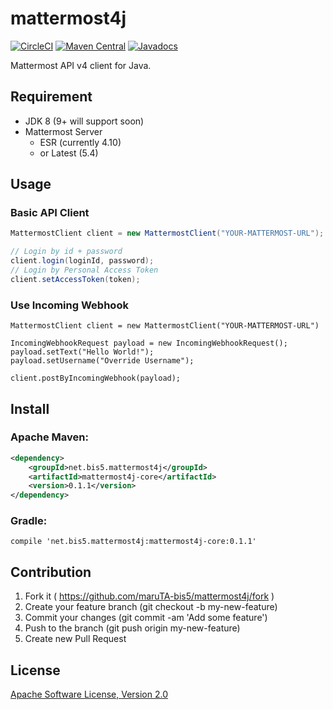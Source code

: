 mattermost4j
============

[![CircleCI](https://circleci.com/gh/maruTA-bis5/mattermost4j.svg?style=svg)](https://circleci.com/gh/maruTA-bis5/mattermost4j)
[![Maven Central](https://maven-badges.herokuapp.com/maven-central/net.bis5.mattermost4j/mattermost4j-core/badge.svg)](https://maven-badges.herokuapp.com/maven-central/net.bis5.mattermost4j/mattermost4j-core)
[![Javadocs](http://javadoc.io/badge/net.bis5.mattermost4j/mattermost4j-core.svg)](http://javadoc.io/doc/net.bis5.mattermost4j/mattermost4j-core)

Mattermost API v4 client for Java.

## Requirement
- JDK 8 (9+ will support soon)
- Mattermost Server
    - ESR (currently 4.10)
    - or Latest (5.4)

## Usage
### Basic API Client
```java
MattermostClient client = new MattermostClient("YOUR-MATTERMOST-URL");

// Login by id + password
client.login(loginId, password);
// Login by Personal Access Token
client.setAccessToken(token);
```

### Use Incoming Webhook
```
MattermostClient client = new MattermostClient("YOUR-MATTERMOST-URL")

IncomingWebhookRequest payload = new IncomingWebhookRequest();
payload.setText("Hello World!");
payload.setUsername("Override Username");

client.postByIncomingWebhook(payload);
```

## Install
### Apache Maven:
```xml
<dependency>
	<groupId>net.bis5.mattermost4j</groupId>
	<artifactId>mattermost4j-core</artifactId>
	<version>0.1.1</version>
</dependency>
```

### Gradle:
```
compile 'net.bis5.mattermost4j:mattermost4j-core:0.1.1'
```

## Contribution
1. Fork it ( https://github.com/maruTA-bis5/mattermost4j/fork )
2. Create your feature branch (git checkout -b my-new-feature)
3. Commit your changes (git commit -am 'Add some feature')
4. Push to the branch (git push origin my-new-feature)
5. Create new Pull Request

## License
[Apache Software License, Version 2.0](LICENSE.txt)

